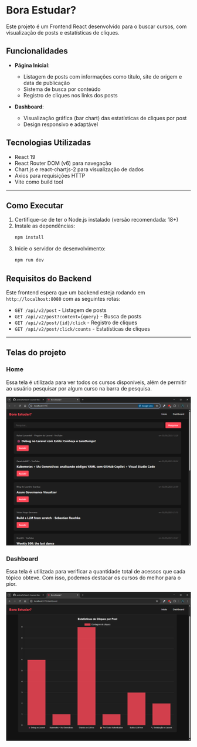 # Bora Estudar?

Este projeto é um Frontend React desenvolvido para o buscar cursos, com visualização de posts e estatísticas de cliques.

## Funcionalidades

- **Página Inicial**:
  - Listagem de posts com informações como título, site de origem e data de publicação
  - Sistema de busca por conteúdo
  - Registro de cliques nos links dos posts

- **Dashboard**:
  - Visualização gráfica (bar chart) das estatísticas de cliques por post
  - Design responsivo e adaptável

## Tecnologias Utilizadas

- React 19
- React Router DOM (v6) para navegação
- Chart.js e react-chartjs-2 para visualização de dados
- Axios para requisições HTTP
- Vite como build tool

---

## Como Executar

1. Certifique-se de ter o Node.js instalado (versão recomendada: 18+)
2. Instale as dependências:
   ```bash
   npm install
   ```
3. Inicie o servidor de desenvolvimento:
   ```bash
   npm run dev
   ```

## Requisitos do Backend

Este frontend espera que um backend esteja rodando em `http://localhost:8080` com as seguintes rotas:

- `GET /api/v2/post` - Listagem de posts
- `GET /api/v2/post?content={query}` - Busca de posts
- `GET /api/v2/post/{id}/click` - Registro de cliques
- `GET /api/v2/post/click/counts` - Estatísticas de cliques

---
## Telas do projeto

### Home

Essa tela é utilizada para ver todos os cursos disponíveis, além de permitir ao usuário pesquisar por algum curso na barra de pesquisa.

![alt text](./assets/images/homepage.png)

### Dashboard

Essa tela é utilizada para verificar a quantidade total de acessos que cada tópico obteve. Com isso, podemos destacar os cursos do melhor para o pior.

![alt text](./assets/images/dashboard.png)
